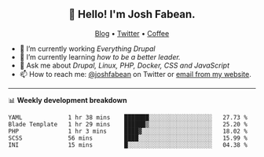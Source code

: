 <h2 align="center">👋 Hello! I'm Josh Fabean.</h2>
<p align="center">
  <a href="https://joshfabean.com">Blog</a> •
  <a href="https://twitter.com/fabean">Twitter</a> •
  <a href="https://www.buymeacoffee.com/LSxne6Yr4">Coffee</a>
</p>

- 🔭 I’m currently working *Everything Drupal*
- 🌱 I’m currently learning *how to be a better leader.*
- 💬 Ask me about *Drupal, Linux, PHP, Docker, CSS and JavaScript*
- 📫 How to reach me: [@joshfabean](https://twitter.com/joshfabean) on Twitter or [email from my website](https://joshfabean.com).

-------

📊 **Weekly development breakdown**
<!--START_SECTION:waka-->
```text
YAML             1 hr 38 mins    ███████░░░░░░░░░░░░░░░░░░   27.73 % 
Blade Template   1 hr 29 mins    ██████▒░░░░░░░░░░░░░░░░░░   25.20 % 
PHP              1 hr 3 mins     ████▓░░░░░░░░░░░░░░░░░░░░   18.02 % 
SCSS             56 mins         ████░░░░░░░░░░░░░░░░░░░░░   15.99 % 
INI              15 mins         █░░░░░░░░░░░░░░░░░░░░░░░░   04.38 % 
```
<!--END_SECTION:waka-->

<!--
**fabean/fabean** is a ✨ _special_ ✨ repository because its `README.md` (this file) appears on your GitHub profile.

Here are some ideas to get you started:

- 🔭 I’m currently working on ...
- 🌱 I’m currently learning ...
- 👯 I’m looking to collaborate on ...
- 🤔 I’m looking for help with ...
- 💬 Ask me about ...
- 📫 How to reach me: ...
- 😄 Pronouns: ...
- ⚡ Fun fact: ...
-->
